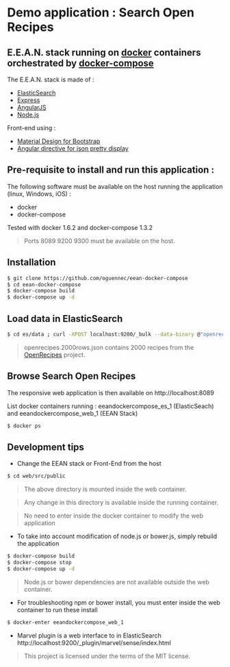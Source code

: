# Demo application : Search Open Recipes
## E.E.A.N. stack running on [docker] containers orchestrated by [docker-compose]

The E.E.A.N. stack is made of :
   - [ElasticSearch]
   - [Express]
   - [AngularJS]
   - [Node.js]

Front-end using :
   - [Material Design for Bootstrap]
   - [Angular directive for json pretty display]

## Pre-requisite to install and run this application :
The following software must be available on the host running the application (linux, Windows, iOS) :
   * docker
   * docker-compose

Tested with docker 1.6.2 and docker-compose 1.3.2
> Ports 8089 9200 9300 must be available on the host.
## Installation
```sh
$ git clone https://github.com/oguennec/eean-docker-compose
$ cd eean-docker-compose 
$ docker-compose build
$ docker-compose up -d
```
## Load data in ElasticSearch
```sh
$ cd es/data ; curl -XPOST localhost:9200/_bulk --data-binary @"openrecipes.2000rows.json"
```
>openrecipes.2000rows.json contains 2000 recipes from the [OpenRecipes] project.

## Browse Search Open Recipes
The responsive web application is then available on http://localhost:8089

List docker containers running : eeandockercompose_es_1 (ElasticSeach) and eeandockercompose_web_1 (EEAN Stack)
```sh
$ docker ps
```

## Development tips
* Change the EEAN stack or Front-End from the host
```sh
$ cd web/src/public
```
> The above directory is mounted inside the web container.

> Any change in this directory is available inside the running container.

> No need to enter inside the docker container to modify the web application


* To take into account modification of node.js or bower.js, simply rebuild the application

```sh
$ docker-compose build
$ docker-compose stop
$ docker-compose up -d
```
> Node.js or bower dependencies are not available outside the web container.

* For troubleshooting npm or bower install, you must enter inside the web container to run these install
```sh
$ docker-enter eeandockercompose_web_1
```
* Marvel plugin is a web interface to in ElasticSearch
http://localhost:9200/_plugin/marvel/sense/index.html

[docker]: <https://www.docker.com>
[docker-compose]: <https://docs.docker.com/compose>
[Node.js]: <https://nodejs.org/en/>
[Express]: <http://expressjs.com>
[AngularJS]: <https://angularjs.org>
[Material Design for Bootstrap]: <http://fezvrasta.github.io/bootstrap-material-design/bootstrap-elements.html>
[Angular directive for json pretty display]: https://github.com/darul75/ng-prettyjson
[ElasticSearch]: <https://www.elastic.co/products/elasticsearch>
[OpenRecipes]: <https://github.com/fictivekin/openrecipes>

> This project is licensed under the terms of the MIT license.
